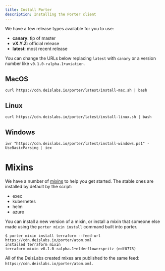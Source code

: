 ```yaml
---
title: Install Porter
description: Installing the Porter client
---
```


We have a few release types available for you to use:

* **canary**: tip of master
* **vX.Y.Z**: official release
* **latest**: most recent release

You can change the URLs below replacing `latest` with `canary` or a version number
like `v0.1.0-ralpha.1+aviation`.

## MacOS
```
curl https://cdn.deislabs.io/porter/latest/install-mac.sh | bash
```

## Linux
```
curl https://cdn.deislabs.io/porter/latest/install-linux.sh | bash
```

## Windows
```
iwr "https://cdn.deislabs.io/porter/latest/install-windows.ps1" -UseBasicParsing | iex
```

# Mixins

We have a number of [mixins](/mixins) to help you get started. The stable ones are installed
by default by the script:

* exec
* kubernetes
* helm
* azure

You can install a new version of a mixin, or install a mixin that someone else made
using the `porter mixin install` command built into porter.

```console
$ porter mixin install terraform --feed-url https://cdn.deislabs.io/porter/atom.xml
installed terraform mixin
terraform mixin v0.1.0-ralpha.1+elderflowerspritz (edf8778)
```

All of the DeisLabs created mixes are published to the same feed: `https://cdn.deislabs.io/porter/atom.xml`.